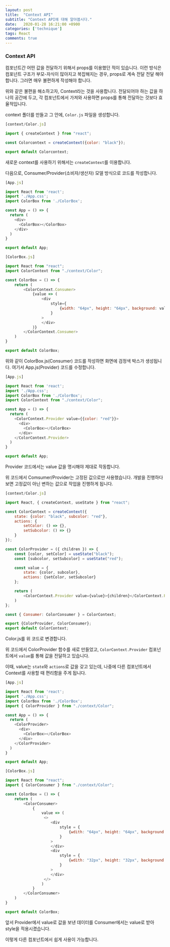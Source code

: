 ```yaml
---
layout: post
title:  "Context API"
subtitle: "Context API에 대해 알아봅시다."
date:   2020-01-28 16:21:00 +0900
categories: ['technique']
tags: React
comments: true
---
```



### Context API

컴포넌트간 어떤 값을 전달하기 위해서 props를 이용했던 적이 있습니다. 이런 방식은 컴포넌트 구조가 부모-자식이 많아지고 복잡해지는 경우, props로 계속 전달 전달 해야 합니다. 그러면 매우 불편하게 작성해야 합니다.

위와 같은 불편을 해소하고자, Context라는 것을 사용합니다. 전달되어야 하는 값을 하나의 공간에 두고, 각 컴포넌트에서 가져와 사용하면 props를 통해 전달하는 것보다 효율적입니다.


context 폴더를 만들고 그 안에, `Color.js` 파일을 생성합니다.

```javascript
[context/Color.js]

import { createContext } from "react";

const Colorcontext = createContext({color: "black"});

export default Colorcontext;
```

새로운 context를 사용하기 위해서는 `createContext`를 이용합니다.

다음으로, Consumer/Provider(소비자/생산자) 모델 방식으로 코드를 작성합니다.

```javascript
[App.js]

import React from 'react';
import './App.css';
import ColorBox from './ColorBox';

const App = () => {
  return (
    <div>
      <ColorBox></ColorBox>
    </div>
  )
}

export default App;
```

```javascript
[ColorBox.js]

import React from "react";
import ColorContext from "./context/Color";

const ColorBox = () => {
    return (
        <ColorContext.Consumer>
            {value => (
                <div
                    style={
                        {width: "64px", height: "64px", background: value.color}
                    }
                >
                </div>
            )}
        </ColorContext.Consumer>
    )
}

export default ColorBox;
```

위와 같이 ColorBox.js(Consumer) 코드를 작성하면 화면에 검정색 박스가 생성됩니다. 여기서 App.js(Provider) 코드를 수정합니다.

```javascript
[App.js]

import React from 'react';
import './App.css';
import ColorBox from './ColorBox';
import ColorContext from "./context/Color";

const App = () => {
  return (
    <ColorContext.Provider value={{color: "red"}}>
      <div>
        <ColorBox></ColorBox>
      </div>
    </ColorContext.Provider>
  )
}

export default App;
```

Provider 코드에서는 value 값을 명시해야 제대로 작동합니다.

위 코드에서 Comsumer/Provider는 고정된 값으로만 사용했습니다. 개발을 진행하다 보면 고정값이 아닌 변하는 값으로 작업을 진행하게 됩니다. 

```javascript
[context/Color.js]

import React, { createContext, useState } from "react";

const ColorContext = createContext({
    state: {color: "black", subcolor: "red"},
    actions: {
        setColor: () => {},
        setSubcolor: () => {}
    }
});

const ColorProvider = ({ children }) => {
    const [color, setColor] = useState("black");
    const [subcolor, setSubcolor] = useState("red");

    const value = {
        state: {color, subcolor},
        actions: {setColor, setSubcolor}
    };

    return (
        <ColorContext.Provider value={value}>{children}</ColorContext.Provider>
    )
};

const { Consumer: ColorConsumer } = ColorContext;

export {ColorProvider, ColorConsumer};
export default ColorContext;
```

Color.js를 위 코드로 변경합니다. 

위 코드에서 ColorProvider 함수를 새로 만들었고, `ColorContext.Provider` 컴포넌트에서 `value`를 통해 값을 전달하고 있습니다.

이때, value는 `state`와 `actions`로 값을 갖고 있는데, 나중에 다른 컴포넌트에서 Context를 사용할 때 편리함을 주게 됩니다.



```javascript
[App.js]

import React from 'react';
import './App.css';
import ColorBox from './ColorBox';
import { ColorProvider } from "./context/Color";

const App = () => {
  return (
    <ColorProvider>
      <div>
        <ColorBox></ColorBox>
      </div>
    </ColorProvider>
  )
}

export default App;
```

```javascript
[ColorBox.js]

import React from "react";
import { ColorConsumer } from "./context/Color";

const ColorBox = () => {
    return (
        <ColorConsumer>
            {
                value => (
                 <>
                    <div
                        style = {
                            {wdith: "64px", height: "64px", background: value.state.color}
                        }
                    >
                    </div>
                    <div
                        style = {
                            {wdith: "32px", height: "32px", background: value.state.subcolor}
                        }
                    >
                    </div>
                 </>   
                )
            }
        </ColorConsumer>
    )
}

export default ColorBox;
```

앞서 Provider에서 value로 값을 보낸 데이터를 Consumer에서는 value로 받아 style을 적용시켰습니다.

이렇게 다른 컴포넌트에서 쉽게 사용이 가능합니다.
